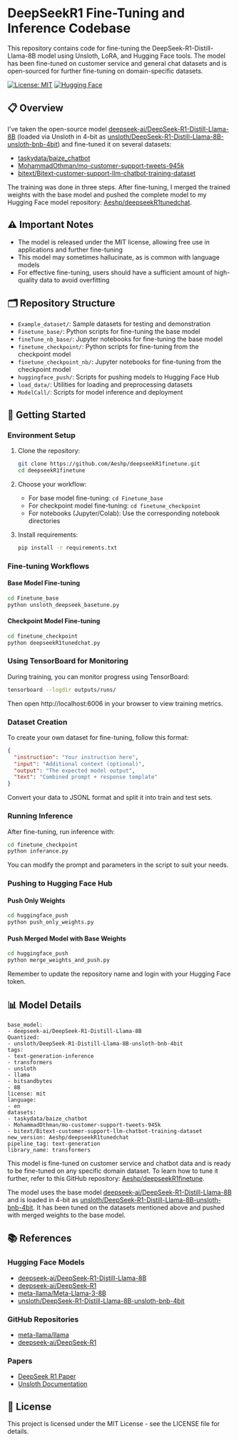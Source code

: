 # DeepSeekR1 Fine-Tuning and Inference Codebase

This repository contains code for fine-tuning the DeepSeek-R1-Distill-Llama-8B model using Unsloth, LoRA, and Hugging Face tools. The model has been fine-tuned on customer service and general chat datasets and is open-sourced for further fine-tuning on domain-specific datasets.

[![License: MIT](https://img.shields.io/badge/License-MIT-yellow.svg)](https://opensource.org/licenses/MIT)
[![Hugging Face](https://img.shields.io/badge/%F0%9F%A4%97%20Hugging%20Face-Model-blue)](https://huggingface.co/Aeshp/deepseekR1tunedchat)

## 📋 Overview

I've taken the open-source model [deepseek-ai/DeepSeek-R1-Distill-Llama-8B](https://huggingface.co/deepseek-ai/DeepSeek-R1-Distill-Llama-8B) (loaded via Unsloth in 4-bit as [unsloth/DeepSeek-R1-Distill-Llama-8B-unsloth-bnb-4bit](https://huggingface.co/unsloth/DeepSeek-R1-Distill-Llama-8B-unsloth-bnb-4bit)) and fine-tuned it on several datasets:

- [taskydata/baize_chatbot](https://huggingface.co/datasets/taskydata/baize_chatbot)
- [MohammadOthman/mo-customer-support-tweets-945k](https://huggingface.co/datasets/MohammadOthman/mo-customer-support-tweets-945k)
- [bitext/Bitext-customer-support-llm-chatbot-training-dataset](https://huggingface.co/datasets/bitext/Bitext-customer-support-llm-chatbot-training-dataset)

The training was done in three steps. After fine-tuning, I merged the trained weights with the base model and pushed the complete model to my Hugging Face model repository: [Aeshp/deepseekR1tunedchat](https://huggingface.co/Aeshp/deepseekR1tunedchat).

## ⚠️ Important Notes

- The model is released under the MIT license, allowing free use in applications and further fine-tuning
- This model may sometimes hallucinate, as is common with language models
- For effective fine-tuning, users should have a sufficient amount of high-quality data to avoid overfitting

## 🗂️ Repository Structure

- `Example_dataset/`: Sample datasets for testing and demonstration
- `Finetune_base/`: Python scripts for fine-tuning the base model
- `fineTune_nb_base/`: Jupyter notebooks for fine-tuning the base model
- `finetune_checkpoint/`: Python scripts for fine-tuning from the checkpoint model
- `finetune_checkpoint_nb/`: Jupyter notebooks for fine-tuning from the checkpoint model
- `huggingface_push/`: Scripts for pushing models to Hugging Face Hub
- `load_data/`: Utilities for loading and preprocessing datasets
- `ModelCall/`: Scripts for model inference and deployment

## 🚀 Getting Started

### Environment Setup

1. Clone the repository:
   ```bash
   git clone https://github.com/Aeshp/deepseekR1finetune.git
   cd deepseekR1finetune
   ```

2. Choose your workflow:
   - For base model fine-tuning: `cd Finetune_base`
   - For checkpoint model fine-tuning: `cd finetune_checkpoint`
   - For notebooks (Jupyter/Colab): Use the corresponding notebook directories

3. Install requirements:
   ```bash
   pip install -r requirements.txt
   ```

### Fine-tuning Workflows

#### Base Model Fine-tuning

```bash
cd Finetune_base
python unsloth_deepseek_basetune.py
```

#### Checkpoint Model Fine-tuning

```bash
cd finetune_checkpoint
python deepseekR1tunedchat.py
```

### Using TensorBoard for Monitoring

During training, you can monitor progress using TensorBoard:

```bash
tensorboard --logdir outputs/runs/
```

Then open http://localhost:6006 in your browser to view training metrics.

### Dataset Creation

To create your own dataset for fine-tuning, follow this format:

```json
{
  "instruction": "Your instruction here",
  "input": "Additional context (optional)",
  "output": "The expected model output",
  "text": "Combined prompt + response template"
}
```

Convert your data to JSONL format and split it into train and test sets.

### Running Inference

After fine-tuning, run inference with:

```bash
cd finetune_checkpoint
python inferance.py
```

You can modify the prompt and parameters in the script to suit your needs.

### Pushing to Hugging Face Hub

#### Push Only Weights

```bash
cd huggingface_push
python push_only_weights.py
```

#### Push Merged Model with Base Weights

```bash
cd huggingface_push
python merge_weights_and_push.py
```

Remember to update the repository name and login with your Hugging Face token.

## 📊 Model Details

```
base_model:
- deepseek-ai/DeepSeek-R1-Distill-Llama-8B
Quantized:
- unsloth/DeepSeek-R1-Distill-Llama-8B-unsloth-bnb-4bit
tags:
- text-generation-inference
- transformers
- unsloth
- llama
- bitsandbytes
- 8B
license: mit
language:
- en
datasets:
- taskydata/baize_chatbot
- MohammadOthman/mo-customer-support-tweets-945k
- bitext/Bitext-customer-support-llm-chatbot-training-dataset
new_version: Aeshp/deepseekR1tunedchat
pipeline_tag: text-generation
library_name: transformers
```

This model is fine-tuned on customer service and chatbot data and is ready to be fine-tuned on any specific domain dataset. To learn how to tune it further, refer to this GitHub repository: [Aeshp/deepseekR1finetune](https://github.com/Aeshp/deepseekR1finetune).

The model uses the base model [deepseek-ai/DeepSeek-R1-Distill-Llama-8B](https://huggingface.co/deepseek-ai/DeepSeek-R1-Distill-Llama-8B) and is loaded in 4-bit as [unsloth/DeepSeek-R1-Distill-Llama-8B-unsloth-bnb-4bit](https://huggingface.co/unsloth/DeepSeek-R1-Distill-Llama-8B-unsloth-bnb-4bit). It has been tuned on the datasets mentioned above and pushed with merged weights to the base model.

## 📚 References

### Hugging Face Models
- [deepseek-ai/DeepSeek-R1-Distill-Llama-8B](https://huggingface.co/deepseek-ai/DeepSeek-R1-Distill-Llama-8B)
- [deepseek-ai/DeepSeek-R1](https://huggingface.co/deepseek-ai/DeepSeek-R1)
- [meta-llama/Meta-Llama-3-8B](https://huggingface.co/meta-llama/Meta-Llama-3-8B)
- [unsloth/DeepSeek-R1-Distill-Llama-8B-unsloth-bnb-4bit](https://huggingface.co/unsloth/DeepSeek-R1-Distill-Llama-8B-unsloth-bnb-4bit)

### GitHub Repositories
- [meta-llama/llama](https://github.com/meta-llama/llama)
- [deepseek-ai/DeepSeek-R1](https://github.com/deepseek-ai/DeepSeek-R1)

### Papers
- [DeepSeek R1 Paper](https://github.com/deepseek-ai/DeepSeek-R1/blob/main/DeepSeek_R1.pdf)
- [Unsloth Documentation](https://docs.unsloth.ai/)

## 📄 License

This project is licensed under the MIT License - see the LICENSE file for details.
